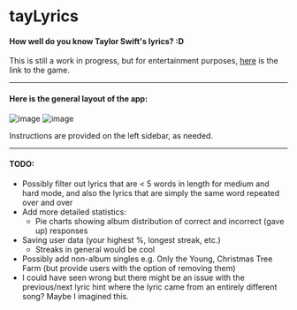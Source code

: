 # tayLyrics

#### How well do you know Taylor Swift's lyrics? :D

This is still a work in progress, but for entertainment purposes, [here](https://jasminex21.shinyapps.io/tayLyrics/) is the link to the game. 

***

#### Here is the general layout of the app: 

![image](https://github.com/jasminex21/tayLyrics/assets/109494334/060ca999-1a0c-4f0a-933d-ae021273cd3c)
![image](https://github.com/jasminex21/tayLyrics/assets/109494334/f436a59e-d32f-4a84-a5aa-728678c1a025)


Instructions are provided on the left sidebar, as needed. 

***

#### TODO: 
- Possibly filter out lyrics that are < 5 words in length for medium and hard mode, and also the lyrics that are simply the same word repeated over and over
- Add more detailed statistics:
  - Pie charts showing album distribution of correct and incorrect (gave up) responses
- Saving user data (your highest %, longest streak, etc.)
  - Streaks in general would be cool
- Possibly add non-album singles e.g. Only the Young, Christmas Tree Farm (but provide users with the option of removing them)
- I could have seen wrong but there might be an issue with the previous/next lyric hint where the lyric came from an entirely different song? Maybe I imagined this.

